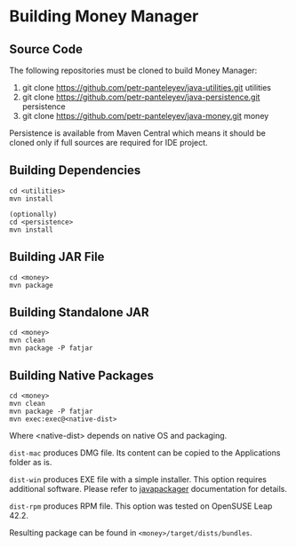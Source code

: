 # Building Money Manager

## Source Code

The following repositories must be cloned to build Money Manager:

1. git clone https://github.com/petr-panteleyev/java-utilities.git utilities
2. git clone https://github.com/petr-panteleyev/java-persistence.git persistence
3. git clone https://github.com/petr-panteleyev/java-money.git money

Persistence is available from Maven Central which means it should be cloned only if full sources are required for IDE project.

## Building Dependencies

```
cd <utilities>
mvn install

(optionally)
cd <persistence>
mvn install
```

## Building JAR File

```
cd <money>
mvn package
```

## Building Standalone JAR

```
cd <money>
mvn clean
mvn package -P fatjar
```

## Building Native Packages

```
cd <money>
mvn clean
mvn package -P fatjar
mvn exec:exec@<native-dist>
```

Where &lt;native-dist> depends on native OS and packaging.

`dist-mac` produces DMG file. Its content can be copied to the Applications folder as is.

`dist-win` produces EXE file with a simple installer. This option requires additional software. Please refer to
[javapackager](https://docs.oracle.com/javase/8/docs/technotes/tools/unix/javapackager.html) documentation for details.

`dist-rpm` produces RPM file. This option was tested on OpenSUSE Leap 42.2.

Resulting package can be found in `<money>/target/dists/bundles`.
